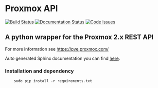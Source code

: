 # Proxmox API
[![Build Status](https://travis-ci.org/n1nj4z33/proxmoxapi.svg?branch=master)](https://travis-ci.org/n1nj4z33/proxmoxapi)
[![Documentation Status](https://readthedocs.org/projects/proxmoxapi/badge/?version=latest)](http://proxmoxapi.readthedocs.io/?badge=latest)
[![Code Issues](https://www.quantifiedcode.com/api/v1/project/9830d4669e7b4bdd86e4c4909f6ed466/badge.svg)](https://www.quantifiedcode.com/app/project/9830d4669e7b4bdd86e4c4909f6ed466)


## A python wrapper for the Proxmox 2.x REST API

For more information see https://pve.proxmox.com/

Auto generated Sphinx documentation you can  find [here](http://proxmoxapi.readthedocs.io/).

### Installation and dependency
		sudo pip install -r requirements.txt
